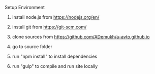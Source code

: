 Setup Environment
1. install node.js from https://nodejs.org/en/

2. install git from https://git-scm.com/

3. clone sources from https://github.com/ADemukh/a-avto.github.io

4. go to source folder

5. run "npm install" to install dependencies

6. run "gulp" to compile and run site locally
